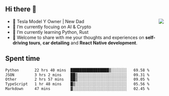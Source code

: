 ## Hi there 👋
<img align="right" src="https://github-readme-stats.vercel.app/api?username=ljunb&show_icons=true&icon_color=CE1D2D&text_color=718096&bg_color=00000000&hide_title=true&hide_border=true" />

- 🚗 Tesla Model Y Owner | New Dad
- 🔭 I’m currently focuing on AI & Crypto
- 🌱 I’m currently learning Python, Rust
- 💬 Welcome to share with me your thoughts and experiences on **self-driving tours**, **car detailing** and **React Native development**.




## Spent time
<!--START_SECTION:waka-->

```txt
Python       22 hrs 40 mins  █████████████████▒░░░░░░░   69.58 %
JSON         3 hrs 2 mins    ██▒░░░░░░░░░░░░░░░░░░░░░░   09.31 %
Other        2 hrs 57 mins   ██▒░░░░░░░░░░░░░░░░░░░░░░   09.05 %
TypeScript   1 hr 48 mins    █▒░░░░░░░░░░░░░░░░░░░░░░░   05.56 %
Markdown     47 mins         ▓░░░░░░░░░░░░░░░░░░░░░░░░   02.45 %
```

<!--END_SECTION:waka-->
